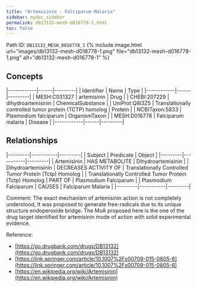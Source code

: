 ```yaml
---
title: "Artemisinin - Falciparum Malaria"
sidebar: mydoc_sidebar
permalink: db13132-mesh-d016778-1.html
toc: false 
---
```



Path ID: `DB13132_MESH_D016778_1`
{% include image.html url="images/db13132-mesh-d016778-1.png" file="db13132-mesh-d016778-1.png" alt="db13132-mesh-d016778-1" %}

## Concepts

|------------|------|---------|
| Identifier | Name | Type    |
|------------|------|---------|
| MESH:C031327 | artemisinin | Drug |
| CHEBI:207229 | dihydroartemisinin | ChemicalSubstance |
| UniProt:Q8I3Z5 | Translationally controlled tumor protein (TCTP) homolog | Protein |
| NCBITaxon:5833 | Plasmodium falciparum | OrganismTaxon |
| MESH:D016778 | Falciparum malaria | Disease |
|------------|------|---------|

## Relationships

|---------|-----------|---------|
| Subject | Predicate | Object  |
|---------|-----------|---------|
| Artemisinin | HAS METABOLITE | Dihydroartemisinin |
| Dihydroartemisinin | DECREASES ACTIVITY OF | Translationally Controlled Tumor Protein (Tctp) Homolog |
| Translationally Controlled Tumor Protein (Tctp) Homolog | PART OF | Plasmodium Falciparum |
| Plasmodium Falciparum | CAUSES | Falciparum Malaria |
|---------|-----------|---------|

Comment: The exact mechanism of artemisinin action is not completely understood, It was proposed to generate free-radicals due to its unique structure endoperoxide bridge. The MoA proposed here is the one of the drug target identified for artemisinin mode of action with solid experimental evidence.

Reference: 
  - [https://go.drugbank.com/drugs/DB13132](https://go.drugbank.com/drugs/DB13132)
  - [https://link.springer.com/article/10.1007%2Fs00709-015-0805-6](https://link.springer.com/article/10.1007%2Fs00709-015-0805-6)
  - [https://en.wikipedia.org/wiki/Artemisinin](https://en.wikipedia.org/wiki/Artemisinin)
